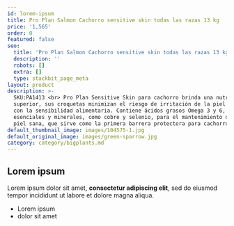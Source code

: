 ```yaml
---
id: lorem-ipsum
title: Pro Plan Salmon Cachorro sensitive skin todas las razas 13 kg
price: '1,565'
order: 0
featured: false
seo:
  title: 'Pro Plan Salmon Cachorro sensitive skin todas las razas 13 kg'
  description: ''
  robots: []
  extra: []
  type: stackbit_page_meta
layout: product
description: >-
  SKU:PA1413 <br> Pro Plan Sensitive Skin para cachorro brinda una nutrición
  superior, sus croquetas minimizan el riesgo de irritación de la piel asociada
  con la sensibilidad alimentaria. Contiene ácidos grasos Omega 3 y 6, vitaminas
  esenciales y minerales, como cobre y selenio, para el mantenimiento de una
  piel sana, que sirve como la primera barrera protectora para cachorros.
default_thumbnail_image: images/104575-1.jpg
default_original_image: images/green-sparrow.jpg
category: category/bigplants.md
---
```

## Lorem ipsum

Lorem ipsum dolor sit amet, **consectetur adipiscing elit**, sed do eiusmod tempor incididunt ut labore et dolore magna aliqua.

- Lorem ipsum
- dolor sit amet